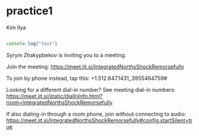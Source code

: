 # practice1

Kim Ilya

```js

console.log("test")


```



Syrym Zhakypbekov is inviting you to a meeting.

Join the meeting:
https://meet.jit.si/IntegratedNorthsShockRemorsefully

To join by phone instead, tap this: +1.512.647.1431,,3955464759#

Looking for a different dial-in number?
See meeting dial-in numbers: https://meet.jit.si/static/dialInInfo.html?room=IntegratedNorthsShockRemorsefully


If also dialing-in through a room phone, join without connecting to audio: https://meet.jit.si/IntegratedNorthsShockRemorsefully#config.startSilent=true
